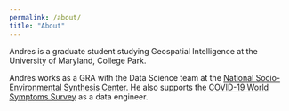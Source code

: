 ```yaml
---
permalink: /about/
title: "About"
---
```


Andres is a graduate student studying Geospatial Intelligence at the University of Maryland, College Park.

Andres works as a GRA with the Data Science team at the [National Socio-Environmental Synthesis Center](https://www.sesync.org/). He also supports the [COVID-19 World Symptoms Survey](https://covidmap.umd.edu/) as a data engineer. 
